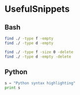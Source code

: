 # UsefulSnippets

## Bash

```bash
find ./ -type f -empty	
find ./ -type d -empty

find ./ -type f -size 0 -delete
find ./ -type d -empty -delete

```

## Python

```python
s = "Python syntax highlighting"
print s
```

